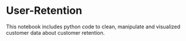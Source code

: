 # User-Retention

This notebook includes python code to clean, manipulate and visualized customer data about customer retention.
